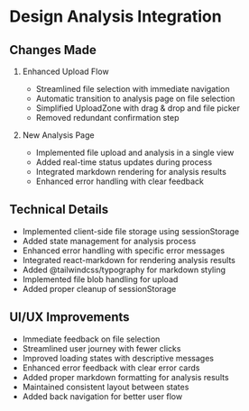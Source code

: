 # Design Analysis Integration

## Changes Made

1. Enhanced Upload Flow
   - Streamlined file selection with immediate navigation
   - Automatic transition to analysis page on file selection
   - Simplified UploadZone with drag & drop and file picker
   - Removed redundant confirmation step

2. New Analysis Page
   - Implemented file upload and analysis in a single view
   - Added real-time status updates during process
   - Integrated markdown rendering for analysis results
   - Enhanced error handling with clear feedback

## Technical Details

- Implemented client-side file storage using sessionStorage
- Added state management for analysis process
- Enhanced error handling with specific error messages
- Integrated react-markdown for rendering analysis results
- Added @tailwindcss/typography for markdown styling
- Implemented file blob handling for upload
- Added proper cleanup of sessionStorage

## UI/UX Improvements

- Immediate feedback on file selection
- Streamlined user journey with fewer clicks
- Improved loading states with descriptive messages
- Enhanced error feedback with clear error cards
- Added proper markdown formatting for analysis results
- Maintained consistent layout between states
- Added back navigation for better user flow
